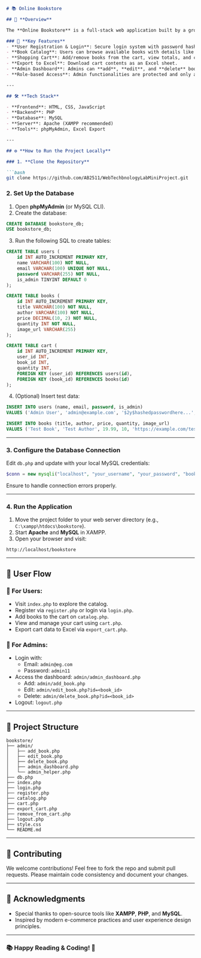 ```markdown
# 📚 Online Bookstore

## 🛒 **Overview**

The **Online Bookstore** is a full-stack web application built by a group of college students to simulate a real-world e-commerce platform focused on books. It enables users to **browse**, **register**, **login**, and seamlessly **purchase books**. Featuring a clean UI, secure authentication, and robust admin capabilities, the platform demonstrates practical use of PHP, MySQL, HTML/CSS, and JavaScript in building a scalable web solution.

### 🚀 **Key Features**
- **User Registration & Login**: Secure login system with password hashing and session management.
- **Book Catalog**: Users can browse available books with details like **title**, **author**, **price**, and **stock status**.
- **Shopping Cart**: Add/remove books from the cart, view totals, and checkout summary.
- **Export to Excel**: Download cart contents as an Excel sheet.
- **Admin Dashboard**: Admins can **add**, **edit**, and **delete** books securely.
- **Role-based Access**: Admin functionalities are protected and only accessible to authorized users.

---

## 🛠️ **Tech Stack**

- **Frontend**: HTML, CSS, JavaScript
- **Backend**: PHP
- **Database**: MySQL
- **Server**: Apache (XAMPP recommended)
- **Tools**: phpMyAdmin, Excel Export

---

## ⚙️ **How to Run the Project Locally**

### 1. **Clone the Repository**

```bash
git clone https://github.com/AB2511/WebTechbnologyLabMiniProject.git
```

### 2. **Set Up the Database**

1. Open **phpMyAdmin** (or MySQL CLI).
2. Create the database:

```sql
CREATE DATABASE bookstore_db;
USE bookstore_db;
```

3. Run the following SQL to create tables:

```sql
CREATE TABLE users (
    id INT AUTO_INCREMENT PRIMARY KEY,
    name VARCHAR(100) NOT NULL,
    email VARCHAR(100) UNIQUE NOT NULL,
    password VARCHAR(255) NOT NULL,
    is_admin TINYINT DEFAULT 0
);

CREATE TABLE books (
    id INT AUTO_INCREMENT PRIMARY KEY,
    title VARCHAR(100) NOT NULL,
    author VARCHAR(100) NOT NULL,
    price DECIMAL(10, 2) NOT NULL,
    quantity INT NOT NULL,
    image_url VARCHAR(255)
);

CREATE TABLE cart (
    id INT AUTO_INCREMENT PRIMARY KEY,
    user_id INT,
    book_id INT,
    quantity INT,
    FOREIGN KEY (user_id) REFERENCES users(id),
    FOREIGN KEY (book_id) REFERENCES books(id)
);
```

4. (Optional) Insert test data:

```sql
INSERT INTO users (name, email, password, is_admin)
VALUES ('Admin User', 'admin@example.com', '$2y$hashedpasswordhere...', 1);

INSERT INTO books (title, author, price, quantity, image_url)
VALUES ('Test Book', 'Test Author', 19.99, 10, 'https://example.com/test.jpg');
```

---

### 3. **Configure the Database Connection**

Edit `db.php` and update with your local MySQL credentials:

```php
$conn = new mysqli("localhost", "your_username", "your_password", "bookstore_db");
```

Ensure to handle connection errors properly.

---

### 4. **Run the Application**

1. Move the project folder to your web server directory (e.g., `C:\xampp\htdocs\bookstore`).
2. Start **Apache** and **MySQL** in XAMPP.
3. Open your browser and visit:

```url
http://localhost/bookstore
```

---

## 🧭 **User Flow**

### 🔹 For Users:
- Visit `index.php` to explore the catalog.
- Register via `register.php` or login via `login.php`.
- Add books to the cart on `catalog.php`.
- View and manage your cart using `cart.php`.
- Export cart data to Excel via `export_cart.php`.

### 🔸 For Admins:
- Login with:
  - Email: `admin@eg.com`
  - Password: `admin11`
- Access the dashboard: `admin/admin_dashboard.php`
  - Add: `admin/add_book.php`
  - Edit: `admin/edit_book.php?id=<book_id>`
  - Delete: `admin/delete_book.php?id=<book_id>`
- Logout: `logout.php`

---

## 📁 **Project Structure**

```
bookstore/
├── admin/
│   ├── add_book.php
│   ├── edit_book.php
│   ├── delete_book.php
│   ├── admin_dashboard.php
│   └── admin_helper.php
├── db.php
├── index.php
├── login.php
├── register.php
├── catalog.php
├── cart.php
├── export_cart.php
├── remove_from_cart.php
├── logout.php
├── style.css
└── README.md
```

---

## 🤝 **Contributing**

We welcome contributions! Feel free to fork the repo and submit pull requests. Please maintain code consistency and document your changes.

---

## 🙏 **Acknowledgments**

- Special thanks to open-source tools like **XAMPP**, **PHP**, and **MySQL**.
- Inspired by modern e-commerce practices and user experience design principles.

---

### 📚 Happy Reading & Coding! 🚀


